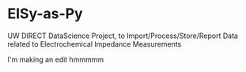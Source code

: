 # EISy-as-Py
UW DIRECT DataScience Project, to Import/Process/Store/Report Data related to Electrochemical Impedance Measurements

I'm making an edit
hmmmmm
